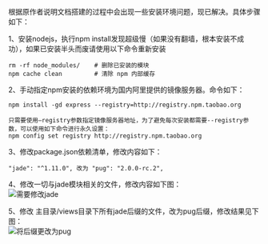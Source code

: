  根据原作者说明文档搭建的过程中会出现一些安装环境问题，现已解决。具体步骤如下：

1、安装nodejs，执行npm install发现超级慢（如果没有翻墙，根本安装不成功），如果已安装半头而废请使用以下命令重新安装
	
	rm -rf node_modules/    # 删除已安装的模块
	npm cache clean         # 清除 npm 内部缓存

2、手动指定npm安装的依赖环境为国内阿里提供的镜像服务器。命令如下：  

	npm install -gd express --registry=http://registry.npm.taobao.org
	
	只需要使用–registry参数指定镜像服务器地址，为了避免每次安装都需要--registry参数，可以使用如下命令进行永久设置：
	npm config set registry http://registry.npm.taobao.org

3、修改package.json依赖清单，修改内容如下：  

	"jade": "^1.11.0", 改为 "pug": "2.0.0-rc.2",

4、修改一切与jade模块相关的文件，修改内容如下图：  
![需要修改jade](https://raw.github.com/xym-loveit/redis-sentinel-ui/master/screenshot/jade.png)  

5、修改 主目录/views目录下所有jade后缀的文件，改为pug后缀，修改结果见下图：  
![将后缀更改为pug](https://raw.github.com/xym-loveit/redis-sentinel-ui/master/screenshot/pug.png) 

